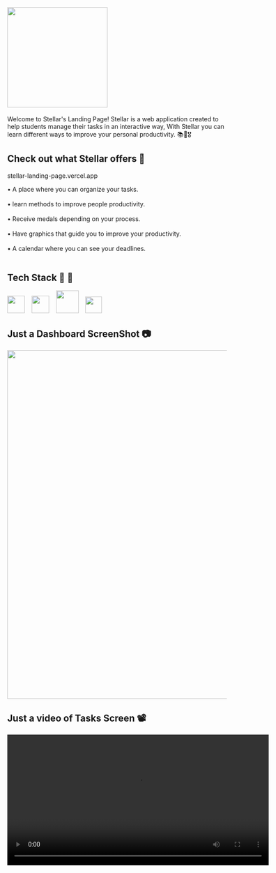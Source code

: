 ## <img src="https://github.com/user-attachments/assets/84706774-009a-4879-aa7c-cc874fd540eb" width="230">  ##

Welcome to Stellar's Landing Page! Stellar is a web application created to help students manage their tasks in an interactive way, With Stellar you can learn different ways to improve your personal productivity. 📚🌠🎖️


##  Check out what Stellar offers 👀 ##
stellar-landing-page.vercel.app

<p align="left">• A place where you can organize your tasks. <br><br>
• learn methods to improve people productivity. <br><br>
• Receive medals depending on your process. <br><br>
• Have graphics that guide you to improve your productivity. <br><br>
• A calendar where you can see your deadlines. <br><br> 

## Tech Stack 🧬 🌌 ##
<div align="left">
<img src="https://github.com/user-attachments/assets/96864062-4310-44f8-be63-e81875105950" width="40"/>&nbsp;&nbsp;&nbsp;
<img src="https://github.com/user-attachments/assets/6973e048-990c-41e0-b58a-2b3dc2b0b138" width="40"/>&nbsp;&nbsp;&nbsp;
<img src="https://github.com/user-attachments/assets/480d8665-063d-4c96-998a-c5714c6b0b6c" width="52"/>&nbsp;&nbsp;&nbsp;
<img src="https://github.com/user-attachments/assets/e61f2d81-78b3-4604-8f98-5a066901eb97" width="38"/>
</div>

## Just a Dashboard ScreenShot 📷 ## 

<img src="https://github.com/user-attachments/assets/38fa90ad-7475-4c08-8578-ef90da4ee776" width="800" />

## Just a video of Tasks Screen 📽️ ##

<video src="https://github.com/user-attachments/assets/dfa9e867-5267-4371-8fda-062ed276f7a6" width="600" />

